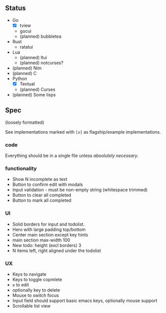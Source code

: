 
## Status

- Go
  - [x] tview
  - gocui
  - (planned) bubbletea
- Rust
  - ratatui
- Lua
  - (planned) ltui
  - (planned) notcurses?
- (planned) Nim
- (planned) C
- Python
  - [x] Textual
  - (planned) Curses
- (planned) Some lisps

## Spec

(loosely formatted)

See implementations marked with `[x]` as flagship/example implementations.

### code

Everything should be in a single file unless *absolutely necessary*.

### functionality

- Show N incomplete as text
- Button to confirm edit with modals
- Input validation - must be non-empty string (whitespace trimmed)
- Button to clear all completed
- Button to mark all completed

### UI

- Solid borders for input and todolist.
- Hero with large padding top/bottom
- Center main section except key hints
- main section max-width 100
- New todo: height (excl borders) 3
- N items left, right aligned under the todolist

### UX

- Keys to navigate
- Keys to toggle copmlete
- `e` to edit
- optionally key to delete
- Mouse to switch focus
- Input field should support basic emacs keys, optionally mouse support
- Scrollable list view
